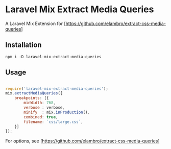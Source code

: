 

# Laravel Mix Extract Media Queries

A Laravel Mix Extension for [https://github.com/elambro/extract-css-media-queries]

## Installation

```
npm i -D laravel-mix-extract-media-queries
```

## Usage

```js

require('laravel-mix-extract-media-queries');
mix.extractMediaQueries({
    breakpoints: [{
        minWidth: 768,
        verbose : verbose, 
        minify  : mix.inProduction(),
        combined: true,
        filename: `css/large.css`,
    }]
});

```

For options, see [https://github.com/elambro/extract-css-media-queries]